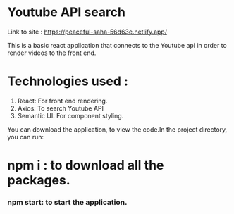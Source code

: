 # Youtube API search

Link to site : https://peaceful-saha-56d63e.netlify.app/

This is a basic react application that connects to the Youtube api in order to render videos to the front end.

# Technologies used :

1. React: For front end rendering.
2. Axios: To search Youtube API
3. Semantic UI: For component styling.

You can download the application, to view the code.In the project directory, you can run:

# npm i : to download all the packages.

### npm start: to start the application.
